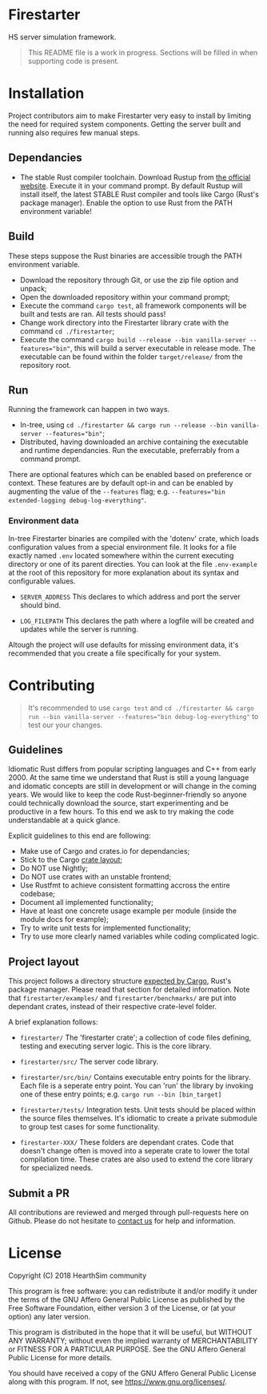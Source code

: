 # Firestarter

HS server simulation framework.

> This README file is a work in progress. Sections will be filled in when supporting code is present.

# Installation

Project contributors aim to make Firestarter very easy to install by limiting the need for required system components.
Getting the server built and running also requires few manual steps.

## Dependancies

- The stable Rust compiler toolchain.
  Download Rustup from [the official website](https://www.rust-lang.org/en-US/install.html). Execute it in your command prompt.
  By default Rustup will install itself, the latest STABLE Rust compiler and tools like Cargo (Rust's package manager).
  Enable the option to use Rust from the PATH environment variable!

## Build

These steps suppose the Rust binaries are accessible trough the PATH environment variable.

- Download the repository through Git, or use the zip file option and unpack;
- Open the downloaded repository within your command prompt;
- Execute the command `cargo test`, all framework components will be built and tests are ran.
    All tests should pass!
- Change work directory into the Firestarter library crate with the command `cd ./firestarter`;
- Execute the command `cargo build --release --bin vanilla-server --features="bin"`, this will build a server executable in release mode.
    The executable can be found within the folder `target/release/` from the repository root.

## Run

Running the framework can happen in two ways.

- In-tree, using `cd ./firestarter && cargo run --release --bin vanilla-server --features="bin"`;
- Distributed, having downloaded an archive containing the executable and runtime dependancies. Run the executable, preferrably
from a command prompt.

There are optional features which can be enabled based on preference or context. These features are by default opt-in and can be
enabled by augmenting the value of the `--features` flag; e.g. `--features="bin extended-logging debug-log-everything"`.

### Environment data

In-tree Firestarter binaries are compiled with the 'dotenv' crate, which loads configuration values from a special environment file.
It looks for a file exactly named `.env` located somewhere within the current executing directory or one of its parent directies.
You can look at the file `.env-example` at the root of this repository for more explanation about its syntax and configurable values.

- `SERVER_ADDRESS`
  This declares to which address and port the server should bind.

- `LOG_FILEPATH`
  This declares the path where a logfile will be created and updates while the server is running.

Altough the project will use defaults for missing environment data, it's recommended that you create a file specifically for your
system.

# Contributing

> It's recommended to use `cargo test` and `cd ./firestarter && cargo run --bin vanilla-server --features="bin debug-log-everything"`
> to test our your changes.

## Guidelines

Idiomatic Rust differs from popular scripting languages and C++ from early 2000. At the same time we understand that Rust is still a young language
and idomatic concepts are still in development or will change in the coming years.
We would like to keep the code Rust-beginner-friendly so anyone could technically download the source, start experimenting and be productive in a few hours. To this end we ask to try making the code understandable at a quick glance.

Explicit guidelines to this end are following:

- Make use of Cargo and crates.io for dependancies;
- Stick to the Cargo [crate layout](#project-layout);
- Do NOT use Nightly;
- Do NOT use crates with an unstable frontend;
- Use Rustfmt to achieve consistent formatting accross the entire codebase;
- Document all implemented functionality;
- Have at least one concrete usage example per module (inside the module docs for example);
- Try to write unit tests for implemented functionality;
- Try to use more clearly named variables while coding complicated logic.

## Project layout

This project follows a directory structure [expected by Cargo](https://doc.rust-lang.org/beta/cargo/reference/manifest.html#the-project-layout), Rust's package manager. Please read that section for detailed information.
Note that `firestarter/examples/` and `firestarter/benchmarks/` are put into dependant crates, instead of their respective crate-level folder.

A brief explanation follows:

- `firestarter/`
  The 'firestarter crate'; a collection of code files defining, testing and executing server logic. This is the core library.

- `firestarter/src/`
  The server code library.

- `firestarter/src/bin/`
  Contains executable entry points for the library. Each file is a seperate entry point.
  You can 'run' the library by invoking one of these entry points; e.g. `cargo run --bin [bin_target]`

- `firestarter/tests/`
  Integration tests. Unit tests should be placed within the source files themselves.
  It's idiomatic to create a private submodule to group test cases for some functionality.

- `firestarter-XXX/`
  These folders are dependant crates. Code that doesn't change often is moved into a seperate crate to lower the total compilation time.
  These crates are also used to extend the core library for specialized needs.

## Submit a PR

All contributions are reviewed and merged through pull-requests here on Github. Please do not hesitate to [contact us](https://hearthsim.info/join/) for help and information.

# License

Copyright (C) 2018 HearthSim community

This program is free software: you can redistribute it and/or modify it under the terms of the GNU Affero General Public License as published by the Free Software Foundation, either version 3 of the License, or (at your option) any later version.

This program is distributed in the hope that it will be useful, but WITHOUT ANY WARRANTY; without even the implied warranty of MERCHANTABILITY or FITNESS FOR A PARTICULAR PURPOSE. See the GNU Affero General Public License for more details.

You should have received a copy of the GNU Affero General Public License along with this program. If not, see <https://www.gnu.org/licenses/>.

